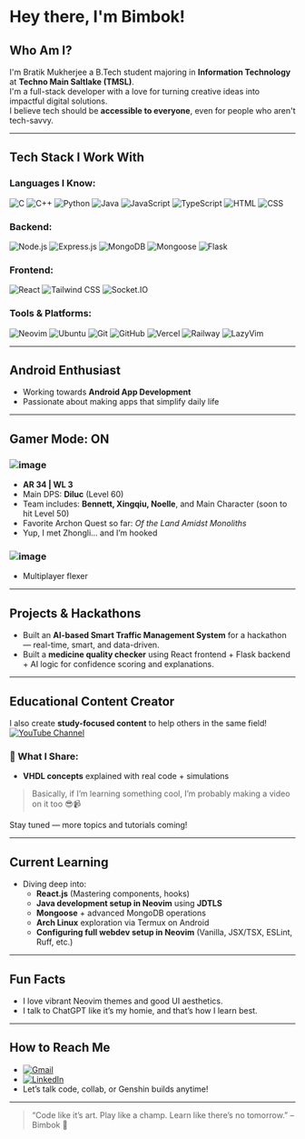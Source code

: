 # Hey there, I'm Bimbok!

## Who Am I?

I'm Bratik Mukherjee a B.Tech student majoring in **Information Technology** at **Techno Main Saltlake (TMSL)**.  
I'm a full-stack developer with a love for turning creative ideas into impactful digital solutions.  
I believe tech should be **accessible to everyone**, even for people who aren't tech-savvy.

---

## Tech Stack I Work With

### Languages I Know:
<p>
  <img alt="C" src="https://img.shields.io/badge/C-%2300599C.svg?style=flat&logo=c&logoColor=white" />
  <img alt="C++" src="https://img.shields.io/badge/C++-%2300599C.svg?style=flat&logo=c%2B%2B&logoColor=white" />
  <img alt="Python" src="https://img.shields.io/badge/Python-%2314354C.svg?style=flat&logo=python&logoColor=white" />
  <img alt="Java" src="https://img.shields.io/badge/Java-%23ED8B00.svg?style=flat&logo=java&logoColor=white" />
  <img alt="JavaScript" src="https://img.shields.io/badge/JavaScript-%23F7DF1E.svg?style=flat&logo=javascript&logoColor=black" />
  <img alt="TypeScript" src="https://img.shields.io/badge/TypeScript-%23007ACC.svg?style=flat&logo=typescript&logoColor=white" />
  <img alt="HTML" src="https://img.shields.io/badge/HTML5-%23E34F26.svg?style=flat&logo=html5&logoColor=white" />
  <img alt="CSS" src="https://img.shields.io/badge/CSS3-%231572B6.svg?style=flat&logo=css3&logoColor=white" />
</p>

### Backend:
<p>
  <img alt="Node.js" src="https://img.shields.io/badge/Node.js-%23339933.svg?style=flat&logo=nodedotjs&logoColor=white" />
  <img alt="Express.js" src="https://img.shields.io/badge/Express.js-%23000000.svg?style=flat&logo=express&logoColor=white" />
  <img alt="MongoDB" src="https://img.shields.io/badge/MongoDB-%2347A248.svg?style=flat&logo=mongodb&logoColor=white" />
  <img alt="Mongoose" src="https://img.shields.io/badge/Mongoose-%23880000.svg?style=flat&logo=mongoose&logoColor=white" />
  <img alt="Flask" src="https://img.shields.io/badge/Flask-%23000.svg?style=flat&logo=flask&logoColor=white" />
</p>

### Frontend:
<p>
  <img alt="React" src="https://img.shields.io/badge/React-%2361DAFB.svg?style=flat&logo=react&logoColor=black" />
  <img alt="Tailwind CSS" src="https://img.shields.io/badge/Tailwind_CSS-%2306B6D4.svg?style=flat&logo=tailwindcss&logoColor=white" />
  <img alt="Socket.IO" src="https://img.shields.io/badge/Socket.IO-%23000000.svg?style=flat&logo=socket.io&logoColor=white" />
</p>

### Tools & Platforms:
<p>
  <img alt="Neovim" src="https://img.shields.io/badge/Neovim-%2300DF00.svg?style=flat&logo=neovim&logoColor=white" />
  <img alt="Ubuntu" src="https://img.shields.io/badge/Ubuntu-%23E95420.svg?style=flat&logo=ubuntu&logoColor=white" />
  <img alt="Git" src="https://img.shields.io/badge/Git-%23F05032.svg?style=flat&logo=git&logoColor=white" />
  <img alt="GitHub" src="https://img.shields.io/badge/GitHub-%23121011.svg?style=flat&logo=github&logoColor=white" />
  <img alt="Vercel" src="https://img.shields.io/badge/Vercel-%23000000.svg?style=flat&logo=vercel&logoColor=white" />
  <img alt="Railway" src="https://img.shields.io/badge/Railway-%230B0D0E.svg?style=flat&logo=railway&logoColor=white" />
  <img alt="LazyVim" src="https://img.shields.io/badge/LazyVim-%23222222.svg?style=flat&logo=neovim&logoColor=green" />
</p>

---

## Android Enthusiast
- Working towards **Android App Development**
- Passionate about making apps that simplify daily life

---

## Gamer Mode: ON

### ![image](https://github.com/user-attachments/assets/820c47d2-d165-4087-8766-47972348d467)
- **AR 34 | WL 3**
- Main DPS: **Diluc** (Level 60)
- Team includes: **Bennett, Xingqiu, Noelle**, and Main Character (soon to hit Level 50)
- Favorite Archon Quest so far: *Of the Land Amidst Monoliths*
- Yup, I met Zhongli… and I’m hooked

### ![image](https://github.com/user-attachments/assets/6b2e31da-0773-4aed-944b-12a13a3555c8)
- Multiplayer flexer

---

## Projects & Hackathons

- Built an **AI-based Smart Traffic Management System** for a hackathon — real-time, smart, and data-driven.
- Built a **medicine quality checker** using React frontend + Flask backend + AI logic for confidence scoring and explanations.

---

## Educational Content Creator

I also create **study-focused content** to help others in the same field!
[![YouTube Channel](https://img.shields.io/badge/YouTube-Bimbok-red?style=flat&logo=youtube)](https://youtube.com/@hellohellothisibimbok)

### 🔧 What I Share:

* **VHDL concepts** explained with real code + simulations

> Basically, if I’m learning something cool, I’m probably making a video on it too 😎📹

Stay tuned — more topics and tutorials coming!

---

## Current Learning

- Diving deep into:
  - **React.js** (Mastering components, hooks)
  - **Java development setup in Neovim** using **JDTLS**
  - **Mongoose** + advanced MongoDB operations
  - **Arch Linux** exploration via Termux on Android
  - **Configuring full webdev setup in Neovim** (Vanilla, JSX/TSX, ESLint, Ruff, etc.)

---

## Fun Facts

- I love vibrant Neovim themes and good UI aesthetics.
- I talk to ChatGPT like it’s my homie, and that’s how I learn best.

---

## How to Reach Me

- [![Gmail](https://img.shields.io/badge/Gmail-bimbokmkj@gmail.com-D14836?style=flat&logo=gmail&logoColor=white)](mailto:bimbokmkj@gmail.com)
- [![LinkedIn](https://img.shields.io/badge/LinkedIn-Bratik-blue?style=flat&logo=linkedin&logoColor=white)](https://www.linkedin.com/in/bratik-mukherjee-1067462a6/)
- Let’s talk code, collab, or Genshin builds anytime!

---

> “Code like it’s art. Play like a champ. Learn like there’s no tomorrow.” – Bimbok 🫡

